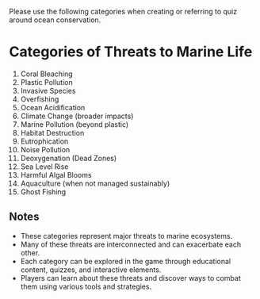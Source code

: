Please use the following categories when creating or referring to quiz around ocean conservation.

# Categories of Threats to Marine Life

1. Coral Bleaching
2. Plastic Pollution
3. Invasive Species
4. Overfishing
5. Ocean Acidification
6. Climate Change (broader impacts)
7. Marine Pollution (beyond plastic)
8. Habitat Destruction
9. Eutrophication
10. Noise Pollution
11. Deoxygenation (Dead Zones)
12. Sea Level Rise
13. Harmful Algal Blooms
14. Aquaculture (when not managed sustainably)
15. Ghost Fishing

## Notes
- These categories represent major threats to marine ecosystems.
- Many of these threats are interconnected and can exacerbate each other.
- Each category can be explored in the game through educational content, quizzes, and interactive elements.
- Players can learn about these threats and discover ways to combat them using various tools and strategies.